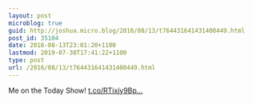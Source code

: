 ```yaml
---
layout: post
microblog: true
guid: http://joshua.micro.blog/2016/08/13/t764431641431400449.html
post_id: 35184
date: 2016-08-13T23:01:20+1100
lastmod: 2019-07-30T17:41:22+1100
type: post
url: /2016/08/13/t764431641431400449.html
---
```

Me on the Today Show! [t.co/RTixjy9Bp...](https://t.co/RTixjy9BpQ)
